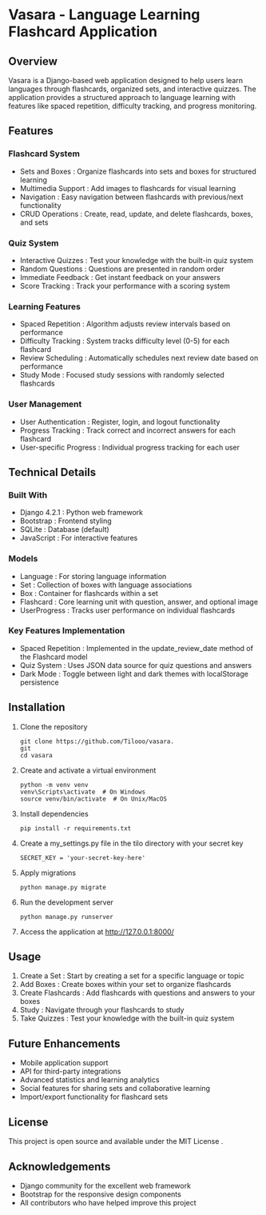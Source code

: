 # Vasara - Language Learning Flashcard Application
## Overview
Vasara is a Django-based web application designed to help users learn languages through flashcards, organized sets, and interactive quizzes. The application provides a structured approach to language learning with features like spaced repetition, difficulty tracking, and progress monitoring.

## Features
### Flashcard System
- Sets and Boxes : Organize flashcards into sets and boxes for structured learning
- Multimedia Support : Add images to flashcards for visual learning
- Navigation : Easy navigation between flashcards with previous/next functionality
- CRUD Operations : Create, read, update, and delete flashcards, boxes, and sets
### Quiz System
- Interactive Quizzes : Test your knowledge with the built-in quiz system
- Random Questions : Questions are presented in random order
- Immediate Feedback : Get instant feedback on your answers
- Score Tracking : Track your performance with a scoring system
### Learning Features
- Spaced Repetition : Algorithm adjusts review intervals based on performance
- Difficulty Tracking : System tracks difficulty level (0-5) for each flashcard
- Review Scheduling : Automatically schedules next review date based on performance
- Study Mode : Focused study sessions with randomly selected flashcards
### User Management
- User Authentication : Register, login, and logout functionality
- Progress Tracking : Track correct and incorrect answers for each flashcard
- User-specific Progress : Individual progress tracking for each user
## Technical Details
### Built With
- Django 4.2.1 : Python web framework
- Bootstrap : Frontend styling
- SQLite : Database (default)
- JavaScript : For interactive features
### Models
- Language : For storing language information
- Set : Collection of boxes with language associations
- Box : Container for flashcards within a set
- Flashcard : Core learning unit with question, answer, and optional image
- UserProgress : Tracks user performance on individual flashcards
### Key Features Implementation
- Spaced Repetition : Implemented in the update_review_date method of the Flashcard model
- Quiz System : Uses JSON data source for quiz questions and answers
- Dark Mode : Toggle between light and dark themes with localStorage persistence
## Installation
1. Clone the repository
   
   ```
   git clone https://github.com/Tilooo/vasara.
   git
   cd vasara
   ```
2. Create and activate a virtual environment
   
   ```
   python -m venv venv
   venv\Scripts\activate  # On Windows
   source venv/bin/activate  # On Unix/MacOS
   ```
3. Install dependencies
   
   ```
   pip install -r requirements.txt
   ```
4. Create a my_settings.py file in the tilo directory with your secret key
   
   ```
   SECRET_KEY = 'your-secret-key-here'
   ```
5. Apply migrations
   
   ```
   python manage.py migrate
   ```
6. Run the development server
   
   ```
   python manage.py runserver
   ```
7. Access the application at http://127.0.0.1:8000/
## Usage
1. Create a Set : Start by creating a set for a specific language or topic
2. Add Boxes : Create boxes within your set to organize flashcards
3. Create Flashcards : Add flashcards with questions and answers to your boxes
4. Study : Navigate through your flashcards to study
5. Take Quizzes : Test your knowledge with the built-in quiz system
## Future Enhancements
- Mobile application support
- API for third-party integrations
- Advanced statistics and learning analytics
- Social features for sharing sets and collaborative learning
- Import/export functionality for flashcard sets
## License
This project is open source and available under the MIT License .

## Acknowledgements
- Django community for the excellent web framework
- Bootstrap for the responsive design components
- All contributors who have helped improve this project
